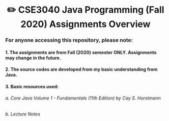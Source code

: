 # <h1 align="center"> :pencil2: CSE3040 Java Programming (Fall 2020) Assignments Overview

### For anyone accessing this repository, please note:
#### 1. The assignments are from Fall (2020) semester ONLY. Assignments may change in the future. 
#### 2. The source codes are developed from my basic understanding from Java.
#### 3. Basic resources used: 
###### a. Core Java Volume 1 - Fundamentals (11th Edition) by Cay S. Horstmann
###### b. Lecture Notes
